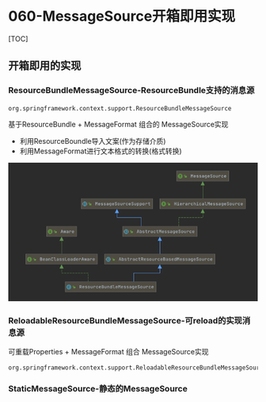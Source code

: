 # 060-MessageSource开箱即用实现

[TOC]

## 开箱即用的实现

### ResourceBundleMessageSource-ResourceBundle支持的消息源



```
org.springframework.context.support.ResourceBundleMessageSource
```

基于ResourceBundle + MessageFormat 组合的 MessageSource实现

- 利用ResourceBoundle导入文案(作为存储介质)
- 利用MessageFormat进行文本格式的转换(格式转换)





![image-20201217211156231](../../assets/image-20201217211156231.png)



### ReloadableResourceBundleMessageSource-可reload的实现消息源

可重载Properties + MessageFormat 组合 MessageSource实现

```
org.springframework.context.support.ReloadableResourceBundleMessageSource
```

### StaticMessageSource-静态的MessageSource


